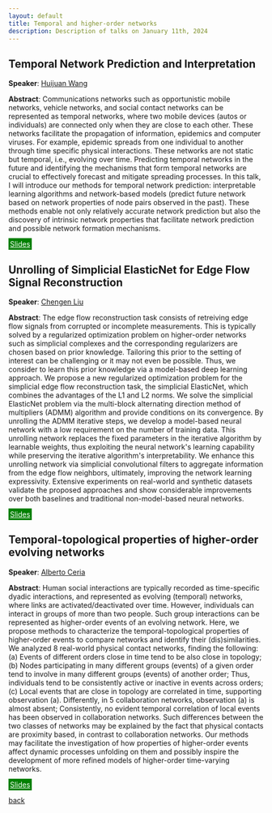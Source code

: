 ```yaml
---
layout: default
title: Temporal and higher-order networks
description: Description of talks on January 11th, 2024
---
```


## Temporal Network Prediction and Interpretation

**Speaker**: [Huijuan Wang](https://www.tudelft.nl/ewi/over-de-faculteit/afdelingen/intelligent-systems/multimedia-computing/people/huijuan-wang)

**Abstract**: Communications networks such as opportunistic mobile networks, vehicle networks, and social contact networks can be represented as temporal networks, where two mobile devices (autos or individuals) are connected only when they are close to each other. These networks facilitate the propagation of information, epidemics and computer viruses. For example, epidemic spreads from one individual to another through time specific physical interactions. These networks are not static but temporal, i.e., evolving over time. Predicting temporal networks in the future and identifying the mechanisms that form temporal networks are crucial to effectively forecast and mitigate spreading processes. In this talk, I will introduce our methods for temporal network prediction: interpretable learning algorithms and network-based models (predict future network based on network properties of node pairs observed in the past). These methods enable not only relatively accurate network prediction but also the discovery of intrinsic network properties that facilitate network prediction and possible network formation mechanisms.

<a class="btn" href="https://surfdrive.surf.nl/files/index.php/s/EFBE4vLunF3JYaC" style="background-color: green; border-color:black; color: white; padding: 3px 3px;">
Slides
</a>



## Unrolling of Simplicial ElasticNet for Edge Flow Signal Reconstruction

**Speaker**: [Chengen Liu](https://www.tudelft.nl/en/ewi/over-de-faculteit/afdelingen/intelligent-systems/multimedia-computing/people/chengen-liu)

**Abstract**: The edge flow reconstruction task consists of retreiving edge flow signals from corrupted or incomplete measurements. This is typically solved by a regularized optimization problem on higher-order networks such as simplicial complexes and the corresponding regularizers are chosen based on prior knowledge. Tailoring this prior to the setting of interest can be challenging or it may not even be possible. Thus, we consider to learn this prior knowledge via a model-based deep learning approach. We propose a new regularized optimization problem for the simplicial edge flow reconstruction task, the simplicial ElasticNet, which combines the advantages of the L1 and L2 norms. We solve the simplicial ElasticNet problem via the multi-block alternating direction method of multipliers (ADMM) algorithm and provide conditions on its convergence. By unrolling the ADMM iterative steps, we develop a model-based neural network with a low requirement on the number of training data. This unrolling network replaces the fixed parameters in the iterative algorithm by learnable weights, thus exploiting the neural network's learning capability while preserving the iterative algorithm's interpretability. We enhance this unrolling network via simplicial convolutional filters to aggregate information from the edge flow neighbors, ultimately, improving the network learning expressivity. Extensive experiments on real-world and synthetic datasets validate the proposed approaches and show considerable improvements over both baselines and traditional non-model-based neural networks.

<a class="btn" href="https://surfdrive.surf.nl/files/index.php/s/EFBE4vLunF3JYaC" style="background-color: green; border-color:black; color: white; padding: 3px 3px;">
Slides
</a>


## Temporal-topological properties of higher-order evolving networks

**Speaker**: [Alberto Ceria](https://scholar.google.com/citations?user=Bag5mW4AAAAJ&hl=en)

**Abstract**: Human social interactions are typically recorded as time-specific dyadic interactions, and represented as evolving (temporal) networks, where links are activated/deactivated over time. However, individuals can interact in groups of more than two people. Such group interactions can be represented as higher-order events of an evolving network. Here, we propose methods to characterize the temporal-topological properties of higher-order events to compare networks and identify their (dis)similarities. We analyzed 8 real-world physical contact networks, finding the following: (a) Events of different orders close in time tend to be also close in topology; (b) Nodes participating in many different groups (events) of a given order tend to involve in many different groups (events) of another order; Thus, individuals tend to be consistently active or inactive in events across orders; (c) Local events that are close in topology are correlated in time, supporting observation (a). Differently, in 5 collaboration networks, observation (a) is almost absent; Consistently, no evident temporal correlation of local events has been observed in collaboration networks. Such differences between the two classes of networks may be explained by the fact that physical contacts are proximity based, in contrast to collaboration networks. Our methods may facilitate the investigation of how properties of higher-order events affect dynamic processes unfolding on them and possibly inspire the development of more refined models of higher-order time-varying networks.

<a class="btn" href="https://surfdrive.surf.nl/files/index.php/s/EFBE4vLunF3JYaC" style="background-color: green; border-color:black; color: white; padding: 3px 3px;">
Slides
</a>





[back](../index.md#january-11th-2024-temporal-and-higher-order-networks-slides)
